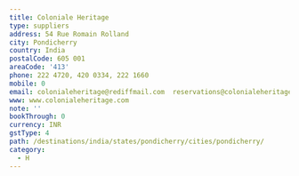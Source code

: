 ```yaml
---
title: Coloniale Heritage
type: suppliers
address: 54 Rue Romain Rolland
city: Pondicherry
country: India
postalCode: 605 001
areaCode: '413'
phone: 222 4720, 420 0334, 222 1660
mobile: 0
email: colonialeheritage@rediffmail.com  reservations@colonialeheritage.com
www: www.colonialeheritage.com
note: ''
bookThrough: 0
currency: INR
gstType: 4
path: /destinations/india/states/pondicherry/cities/pondicherry/
category:
  - H
---
```


